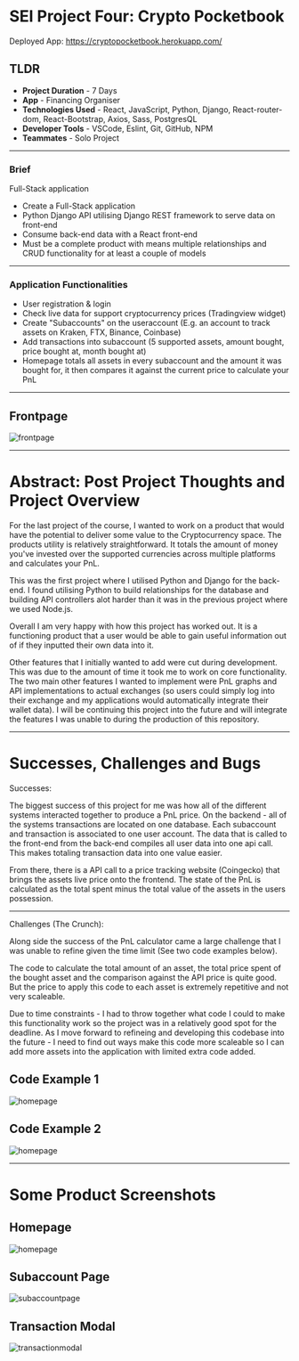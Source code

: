 # SEI Project Four: Crypto Pocketbook

Deployed App: https://cryptopocketbook.herokuapp.com/

## TLDR
- **Project Duration** - 7 Days
- **App** - Financing Organiser
- **Technologies Used** - React, JavaScript, Python, Django, React-router-dom, React-Bootstrap, Axios, Sass, PostgresQL
- **Developer Tools** - VSCode, Eslint, Git, GitHub, NPM
- **Teammates** - Solo Project
____

### Brief

Full-Stack application

- Create a Full-Stack application
- Python Django API utilising Django REST framework to serve data on front-end
- Consume back-end data with a React front-end
- Must be a complete product with means multiple relationships and CRUD functionality for at least a couple of models
____

### Application Functionalities

- User registration & login
- Check live data for support cryptocurrency prices (Tradingview widget)
- Create "Subaccounts" on the useraccount (E.g. an account to track assets on Kraken, FTX, Binance, Coinbase)
- Add transactions into subaccount (5 supported assets, amount bought, price bought at, month bought at)
- Homepage totals all assets in every subaccount and the amount it was bought for, it then compares it against the current price to calculate your PnL

____

## Frontpage
![frontpage](/readmepictures/frontpage.png)
____

# Abstract: Post Project Thoughts and Project Overview

For the last project of the course, I wanted to work on a product that would have the potential to deliver some value to the Cryptocurrency space. The products utility is relatively straightforward. It totals the amount of money you've invested over the supported currencies across multiple platforms and calculates your PnL.

This was the first project where I utilised Python and Django for the back-end. I found utilising Python to build relationships for the database and building API controllers alot harder than it was in the previous project where we used Node.js.

Overall I am very happy with how this project has worked out. It is a functioning product that a user would be able to gain useful information out of if they inputted their own data into it.

Other features that I initially wanted to add were cut during development. This was due to the amount of time it took me to work on core functionality. The two main other features I wanted to implement were PnL graphs and API implementations to actual exchanges (so users could simply log into their exchange and my applications would automatically integrate their wallet data). I will be continuing this project into the future and will integrate the features I was unable to during the production of this repository.

____

# Successes, Challenges and Bugs

Successes: 

The biggest success of this project for me was how all of the different systems interacted together to produce a PnL price. On the backend - all of the systems transactions are located on one database. Each subaccount and transaction is associated to one user account. The data that is called to the front-end from the back-end compiles all user data into one api call. This makes totaling transaction data into one value easier. 

From there, there is a API call to a price tracking website (Coingecko) that brings the assets live price onto the frontend. The state of the PnL is calculated as the total spent minus the total value of the assets in the users possession.
____

Challenges (The Crunch):

Along side the success of the PnL calculator came a large challenge that I was unable to refine given the time limit (See two code examples below).

The code to calculate the total amount of an asset, the total price spent of the bought asset and the comparison against the API price is quite good. But the price to apply this code to each asset is extremely repetitive and not very scaleable. 

Due to time constraints - I had to throw together what code I could to make this functionality work so the project was in a relatively good spot for the deadline. As I move forward to refineing and developing this codebase into the future - I need to find out ways make this code more scaleable so I can add more assets into the application with limited extra code added.

## Code Example 1
![homepage](/readmepictures/codeexample.png)
## Code Example 2
![homepage](/readmepictures/codeexample2.png)

____

# Some Product Screenshots


## Homepage
![homepage](/readmepictures/homepage.png)

## Subaccount Page
![subaccountpage](/readmepictures/subaccountpage.png)

## Transaction Modal
![transactionmodal](/readmepictures/transactionModal.png)
